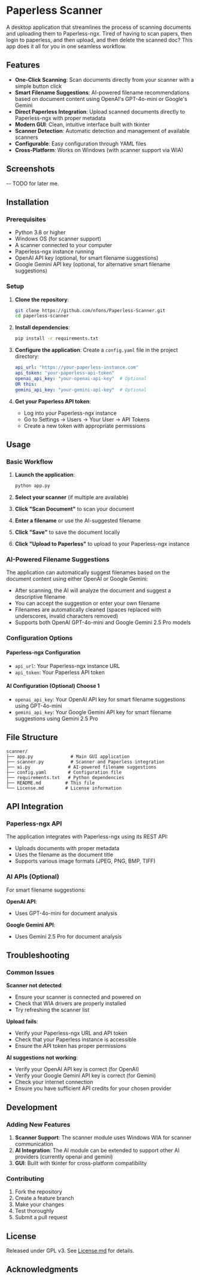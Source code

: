 # Paperless Scanner

A desktop application that streamlines the process of scanning documents and uploading them to Paperless-ngx. Tired of having to scan papers, then login to paperless, and then upload, and then delete the scanned doc? This app does it all for you in one seamless workflow.

## Features

- **One-Click Scanning**: Scan documents directly from your scanner with a simple button click
- **Smart Filename Suggestions**: AI-powered filename recommendations based on document content using OpenAI's GPT-4o-mini or Google's Gemini
- **Direct Paperless Integration**: Upload scanned documents directly to Paperless-ngx with proper metadata
- **Modern GUI**: Clean, intuitive interface built with tkinter
- **Scanner Detection**: Automatic detection and management of available scanners
- **Configurable**: Easy configuration through YAML files
- **Cross-Platform**: Works on Windows (with scanner support via WIA)

## Screenshots

 -- TODO for later me.

## Installation

### Prerequisites

- Python 3.8 or higher
- Windows OS (for scanner support)
- A scanner connected to your computer
- Paperless-ngx instance running
- OpenAI API key (optional, for smart filename suggestions)
- Google Gemini API key (optional, for alternative smart filename suggestions)

### Setup

1. **Clone the repository**:
   ```bash
   git clone https://github.com/nfons/Paperless-Scanner.git
   cd paperless-scanner
   ```

2. **Install dependencies**:
   ```bash
   pip install -r requirements.txt
   ```

3. **Configure the application**:
   Create a `config.yaml` file in the project directory:
   ```yaml
   api_url: "https://your-paperless-instance.com"
   api_token: "your-paperless-api-token"
   openai_api_key: "your-openai-api-key"  # Optional
   OR this:
   gemini_api_key: "your-gemini-api-key"  # Optional
   ```

4. **Get your Paperless API token**:
   - Log into your Paperless-ngx instance
   - Go to Settings → Users → Your User → API Tokens
   - Create a new token with appropriate permissions

## Usage

### Basic Workflow

1. **Launch the application**:
   ```bash
   python app.py
   ```

2. **Select your scanner** (if multiple are available)

3. **Click "Scan Document"** to scan your document

4. **Enter a filename** or use the AI-suggested filename

5. **Click "Save"** to save the document locally

6. **Click "Upload to Paperless"** to upload to your Paperless-ngx instance

### AI-Powered Filename Suggestions

The application can automatically suggest filenames based on the document content using either OpenAI or Google Gemini:

- After scanning, the AI will analyze the document and suggest a descriptive filename
- You can accept the suggestion or enter your own filename
- Filenames are automatically cleaned (spaces replaced with underscores, invalid characters removed)
- Supports both OpenAI GPT-4o-mini and Google Gemini 2.5 Pro models

### Configuration Options

#### Paperless-ngx Configuration
- `api_url`: Your Paperless-ngx instance URL
- `api_token`: Your Paperless API token

#### AI Configuration (Optional) Choose 1
- `openai_api_key`: Your OpenAI API key for smart filename suggestions using GPT-4o-mini
- `gemini_api_key`: Your Google Gemini API key for smart filename suggestions using Gemini 2.5 Pro

## File Structure

```
scanner/
├── app.py              # Main GUI application
├── scanner.py          # Scanner and Paperless integration
├── ai.py              # AI-powered filename suggestions
├── config.yaml        # Configuration file
├── requirements.txt   # Python dependencies
├── README.md         # This file
└── License.md        # License information
```

## API Integration

### Paperless-ngx API
The application integrates with Paperless-ngx using its REST API:
- Uploads documents with proper metadata
- Uses the filename as the document title
- Supports various image formats (JPEG, PNG, BMP, TIFF)

### AI APIs (Optional)
For smart filename suggestions:

**OpenAI API**:
- Uses GPT-4o-mini for document analysis

**Google Gemini API**:
- Uses Gemini 2.5 Pro for document analysis


## Troubleshooting

### Common Issues

**Scanner not detected**:
- Ensure your scanner is connected and powered on
- Check that WIA drivers are properly installed
- Try refreshing the scanner list

**Upload fails**:
- Verify your Paperless-ngx URL and API token
- Check that your Paperless instance is accessible
- Ensure the API token has proper permissions

**AI suggestions not working**:
- Verify your OpenAI API key is correct (for OpenAI)
- Verify your Google Gemini API key is correct (for Gemini)
- Check your internet connection
- Ensure you have sufficient API credits for your chosen provider

## Development

### Adding New Features

1. **Scanner Support**: The scanner module uses Windows WIA for scanner communication
2. **AI Integration**: The AI module can be extended to support other AI providers (currently openai and gemini)
3. **GUI**: Built with tkinter for cross-platform compatibility

### Contributing

1. Fork the repository
2. Create a feature branch
3. Make your changes
4. Test thoroughly
5. Submit a pull request

## License

Released under GPL v3. See [License.md](License.md) for details.

## Acknowledgments

